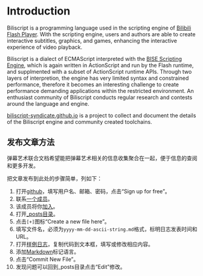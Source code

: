 Introduction
============

Biliscript is a programming language used in the scripting engine of [Bilibili](https://en.wikipedia.org/wiki/Bilibili) [Flash Player](https://static-s.bilibili.tv/play.swf). With the scripting engine, users and authors are able to create interactive subtitles, graphics, and games, enhancing the interactive experience of video playback.

Biliscript is a dialect of ECMAScript interpreted with the [BISE Scripting Engine](http://kinsmangames.wordpress.com/bise-scripting-engine/), which is again written in ActionScript and run by the Flash runtime, and supplmented with a subset of ActionScript runtime APIs. Through two layers of interpretion, the engine has very limited syntax and constrained performance, therefore it becomes an interesting challenge to create performance demanding applications within the restricted environment. An enthusiast community of Biliscript conducts regular research and contests around the language and engine.

[biliscript-syndicate.github.io](http://biliscript-syndicate.github.io) is a project to collect and document the details of the Biliscript engine and community created toolchains.

## 发布文章方法

弹幕艺术联合文档希望能把弹幕艺术相关的信息收集聚合在一起，便于信息的查阅和更多开发。

把文章发布到此处的步骤简单，列如下：

1. 打开[github](https://github.com/)，填写用户名、邮箱、密码，点击“Sign up for free”。
2. 联系[一个成员](https://github.com/biliscript-syndicate?tab=members)。
3. 该成员将你[加入](https://github.com/organizations/biliscript-syndicate/teams)。
4. 打开[\_posts目录](https://github.com/biliscript-syndicate/biliscript-syndicate.github.com/tree/master/_posts)。
5. 点击`[+]`图标“Create a new file here”。
6. 填写文件名，必须为`yyyy-mm-dd-ascii-string.md`格式，标明日志发表时间和URL。
7. 打开[样例日志](https://raw.github.com/biliscript-syndicate/biliscript-syndicate.github.com/master/_posts/2013-02-07-hello-world.md)，复制代码到文本框，填写或修改相应内容。
8. 添加[Markdown](http://zh.wikipedia.org/wiki/Markdown)标记语言。
9. 点击“Commit New File”。
10. 发现问题可以回到_posts目录点击“Edit”修改。
